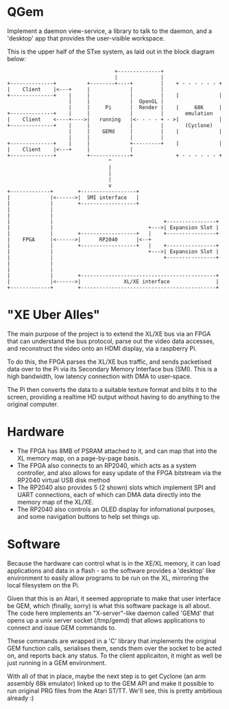 # QGem

Implement a daemon view-service, a library to talk to the daemon, and a
'desktop' app that provides the user-visible workspace.

This is the upper half of the STxe system, as laid out 
in the block diagram below:
````
                                   +--------------+                   
                                   |              |                   
+--------------+          +--------+----+         |    + - - - - - - +
|    Client    |<---+     |             |         |                   
+--------------+    |     |             |         |    |             |
                    |     |             |  OpenGL |                   
                    |     |     Pi      |  Render |    |     68K     |
+--------------+    |     |             |         |       emulation   
|    Client    <----+---->|   running   |<- - - - + - >|             |
+--------------+    |     |             |         |       (Cyclone)   
                    |     |    GEMd     |         |    |             |
                    |     |             |         |                   
+--------------+    |     |             +---------+    |             |
|    Client    |<---+     |             |                             
+--------------+          +-------------+              + - - - - - - +
                                 ^                                    
                                 |                                    
                                 |                                    
                                 |                                    
                                 v                                    
+-------------+        +------------------+                           
|             |<------>|  SMI interface   |                           
|             |        +------------------+                           
|             |                                                       
|             |                                                       
|             |                                    +----------------+ 
|             |                               +--->| Expansion Slot | 
|             |        +------------------+   |    +----------------+ 
|    FPGA     |<------>|      RP2040      |<--+                       
|             |        +------------------+   |    +----------------+ 
|             |                               +--->| Expansion Slot | 
|             |                                    +----------------+ 
|             |                                                       
|             |                                                       
|             |        +--------------------------------------------+ 
|             |<------>|              XL/XE interface               | 
+-------------+        +--------------------------------------------+ 
````
# "XE Uber Alles"

The main purpose of the project is to extend the XL/XE bus via an FPGA that
can understand the bus protocol, parse out the video data accesses, and 
reconstruct the video onto an HDMI display, via a raspberry Pi.

To do this, the FPGA parses the XL/XE bus traffic, and sends packetised data
over to the Pi via its Secondary Memory Interface bus (SMI). This is a high
bandwidth, low latency connection with DMA to user-space.

The Pi then converts the data to a suitable texture format and blits it to the
screen, providing a realtime HD output without having to do anything to the
original computer.

# Hardware

- The FPGA has 8MB of PSRAM attached to it, and can map that into the XL memory map, on a page-by-page basis. 
- The FPGA also connects to an RP2040, which acts as a system controller, and also allows for easy update of the FPGA bitstream via the RP2040 virtual USB disk method
- The RP2040 also provides 5 (2 shown) slots which implement SPI and UART connections, each of which can DMA data directly into the memory map of the XL/XE.
- The RP2040 also controls an OLED display for infornational purposes, and some navigation buttons to help set things up.

# Software

Because the hardware can control what is in the XE/XL memory, it can load applications and data in a flash - so the software provides a 'desktop' like environment to easily allow programs to be run on the XL, mirroring the local filesystem on the Pi.

Given that this is an Atari, it seemed appropriate to make that user interface be GEM, which (finally, sorry) is what this software package is all about. The code here implements an "X-server"-like daemon called 'GEMd' that opens up a unix server socket (/tmp/gemd) that allows applications to connect and issue GEM commands to.

These commands are wrapped in a 'C' library that implements the original GEM function calls, serialises them, sends them over the socket to be acted on, and reports back any status. To the client applicaiton, it might as well be just running in a GEM environment.

With all of that in place, maybe the next step is to get Cyclone (an arm assembly 68k emulator) linked up to the GEM API and make it possible to run original PRG files from the Atari ST/TT. We'll see, this is pretty ambitious already :)
